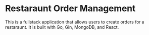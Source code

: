 # Restaraunt Order Management

This is a fullstack application that allows users to create orders for a restaraunt. It is built with Go, Gin, MongoDB, and React.